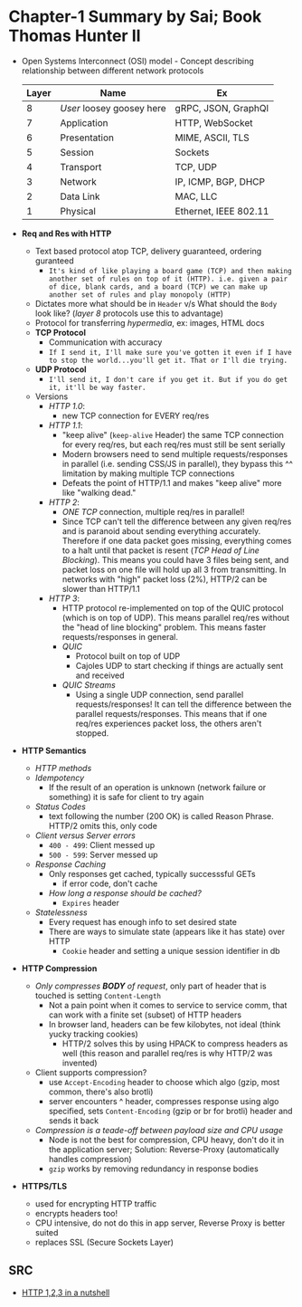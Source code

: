 # Chapter-1 Summary by Sai; Book Thomas Hunter II

- Open Systems Interconnect (OSI) model - Concept describing relationship between different network protocols

  |Layer   	|Name   	|Ex   	|
  |---	|---	|---	|
  |8   	|*User*  loosey goosey here 	|gRPC, JSON, GraphQl   	|
  |7   	|Application   	|HTTP, WebSocket   	|
  |6   	|Presentation   	|MIME, ASCII, TLS   	|
  |5   	|Session   	|Sockets   	|
  |4   	|Transport   	|TCP, UDP   	|
  |3   	|Network   	| IP, ICMP, BGP, DHCP  	|
  |2   	|Data Link   	|MAC, LLC   	|
  |1   	|Physical   	|Ethernet, IEEE 802.11   	|

- **Req and Res with HTTP**
  - Text based protocol atop TCP, delivery guaranteed, ordering guranteed
    - `It's kind of like playing a board game (TCP) and then making another set of rules on top of it (HTTP). i.e. given a pair of dice, blank cards, and a board (TCP) we can make up another set of rules and play monopoly (HTTP)`
  - Dictates more what should be in `Header` v/s What should the `Body` look like? (*layer 8* protocols use this to advantage)
  - Protocol for transferring *hypermedia*, ex: images, HTML docs
  - **TCP Protocol**
    - Communication with accuracy
    - `If I send it, I'll make sure you've gotten it even if I have to stop the world...you'll get it. That or I'll die trying.`
  - **UDP Protocol**
    - `I'll send it, I don't care if you get it. But if you do get it, it'll be way faster.`
  - Versions
    - *HTTP 1.0*:
      - new TCP connection for EVERY req/res
    - *HTTP 1.1*:
      - "keep alive" (`keep-alive` Header) the same TCP connection for every req/res, but each req/res must still be sent serially
      - Modern browsers need to send multiple requests/responses in parallel (i.e. sending CSS/JS in parallel), they bypass this ^^ limitation by making multiple TCP connections
      - Defeats the point of HTTP/1.1 and makes "keep alive" more like "walking dead."
    - *HTTP 2*:
      - *ONE TCP* connection, multiple req/res in parallel!
      - Since TCP can't tell the difference between any given req/res and is paranoid about sending everything accurately. Therefore if one data packet goes missing, everything comes to a halt until that packet is resent (*TCP Head of Line Blocking*). This means you could have 3 files being sent, and packet loss on one file will hold up all 3 from transmitting. In networks with "high" packet loss (2%), HTTP/2 can be slower than HTTP/1.1
    - *HTTP 3*:
      - HTTP protocol re-implemented on top of the QUIC protocol (which is on top of UDP). This means parallel req/res without the "head of line blocking" problem. This means faster requests/responses in general.
      - *QUIC*
        - Protocol built on top of UDP
        - Cajoles UDP to start checking if things are actually sent and received
      - *QUIC Streams*
        - Using a single UDP connection, send parallel requests/responses! It can tell the difference between the parallel requests/responses. This means that if one req/res experiences packet loss, the others aren't stopped.

- **HTTP Semantics**
  - *HTTP methods*
  - *Idempotency*
    - If the result of an operation is unknown (network failure or something) it is safe for client to try again
  - *Status Codes*
    - text following the number (200 OK) is called Reason Phrase. HTTP/2 omits this, only code
  - *Client versus Server errors*
    - `400 - 499`: Client messed up
    - `500 - 599`: Server messed up
  - *Response Caching*
    - Only responses get cached, typically successsful GETs
      - if error code, don't cache
    - *How long a response should be cached?*
      - `Expires` header
  - *Statelessness*
    - Every request has enough info to set desired state
    - There are ways to simulate state (appears like it has state) over HTTP
      - `Cookie` header and setting a unique session identifier in db

- **HTTP Compression**
  - *Only compresses **BODY** of request*, only part of header that is touched is setting `Content-Length`
    - Not a pain point when it comes to service to service comm, that can work with a finite set (subset) of HTTP headers
    - In browser land, headers can be few kilobytes, not ideal (think yucky tracking cookies)
      - HTTP/2 solves this by using HPACK to compress headers as well (this reason and parallel req/res is why HTTP/2 was invented)
  - Client supports compression?
    - use `Accept-Encoding` header to choose which algo (gzip, most common, there's also brotli)
    - server encounters ^ header, compresses response using algo specified, sets `Content-Encoding` (gzip or br for brotli) header and sends it back
  - *Compression is a teade-off between payload size and CPU usage*
    - Node is not the best for compression, CPU heavy, don't do it in the application server; Solution: Reverse-Proxy (automatically handles compression)
    - `gzip` works by removing redundancy in response bodies

- **HTTPS/TLS**
  - used for encrypting HTTP traffic
  - encrypts headers too!
  - CPU intensive, do not do this in app server, Reverse Proxy is better suited
  - replaces SSL (Secure Sockets Layer)

## SRC

- [HTTP 1,2,3 in a nutshell](https://start.jcolemorrison.com/http-1-2-and-3-in-a-nutshell/)
